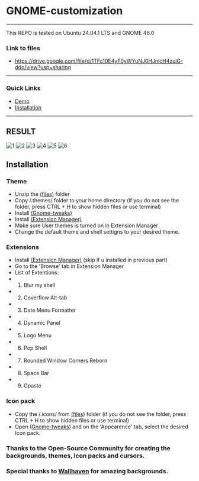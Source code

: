 # GNOME-customization
---
This REPO is tested on Ubuntu 24.04.1 LTS and GNOME 46.0 
### Link to files
- https://drive.google.com/file/d/1TFc10E4yF0yWYuNJ0HJnicH4zulG-ddo/view?usp=sharing
---
### Quick Links
- [Demo](#result)
- [Installation](#installation)

---
## RESULT
![1](https://cloud-8311tttub-hack-club-bot.vercel.app/6screenshot_from_2024-11-30_19-25-38.png)
![2](https://cloud-8311tttub-hack-club-bot.vercel.app/5screenshot_from_2024-11-30_19-25-04.png)
![3](https://cloud-8311tttub-hack-club-bot.vercel.app/4screenshot_from_2024-11-30_19-22-02.png)
![4](https://cloud-8311tttub-hack-club-bot.vercel.app/3screenshot_from_2024-11-30_19-21-25.png)
![5](https://cloud-8311tttub-hack-club-bot.vercel.app/2screenshot_from_2024-11-30_19-20-52.png)
![6](https://cloud-8311tttub-hack-club-bot.vercel.app/1screenshot_from_2024-11-30_19-20-24.png)


## Installation
### Theme
- Unzip the [(files)](https://drive.google.com/file/d/1TFc10E4yF0yWYuNJ0HJnicH4zulG-ddo/view?usp=sharing) folder
- Copy /.themes/ folder to your home directory (if you do not see the folder, press CTRL + H to show hidden files or use terminal)
- Install [(Gnome-tweaks)](https://itsfoss.com/gnome-tweak-tool/)
- Install [(Extension Manager)](https://itsfoss.com/extension-manager/)
- Make sure User themes is turned on in Extension Manager
- Change the default theme and shell settigns to your desired theme.


### Extensions
- Install [(Extension Manager)](https://itsfoss.com/extension-manager/) (skip if u installed in previous part)
- Go to the 'Browse' tab in Extension Manager
- List of Extentions:
- 1. Blur my shell
- 2. Coverflow Alt-tab
- 3. Date Menu Formatter
- 4. Dynamic Panel
- 5. Logo Menu
- 6. Pop Shell
- 7. Rounded Window Corners Reborn
- 8. Space Bar
- 9. Gpaste

### Icon pack
- Copy the /.icons/ from [(files)](https://drive.google.com/file/d/1TFc10E4yF0yWYuNJ0HJnicH4zulG-ddo/view?usp=sharing) folder (if you do not see the folder, press CTRL + H to show hidden files or use terminal)
- Open [(Gnome-tweaks)](https://itsfoss.com/gnome-tweak-tool/) and on the 'Appearence' tab, select the desired Icon pack.

### Thanks to the Open-Source Community for creating the backgrounds, themes, Icon packs and cursors.
### Special thanks to [Wallhaven](https://wallhaven.cc) for amazing backgrounds.